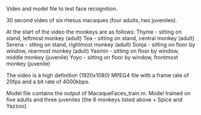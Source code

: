 Video and model file to test face recognition.

30 second video of six rhesus macaques (four adults, two juveniles). 

At the start of the video the monkeys are as follows:
Thyme - sitting on stand, leftmost monkey (adult)
Tea - sitting on stand, central monkey (adult)
Serena - stting on stand, rightmost monkey (adult)
Sonja - sitting on floor by window, rearmost monkey (adult)
Yasmin - sitting on floor by window, middle monkey (juvenile)
Yoyo - sitting on floor by window, frontmost monkey (juvenile)

The video is a high definition (1920x1080) MPEG4 file with a frame rate of 20fps and a bit rate of 4000kbps.

Model file contains the output of MacaqueFaces_train.m. Model trained on five adults and three juveniles (the 6 monkeys listed above + Spice and Yazzoo).
